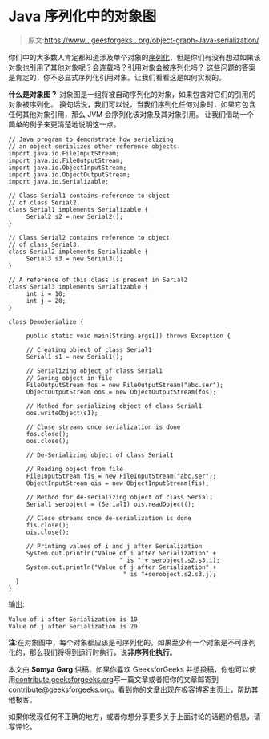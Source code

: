 # Java 序列化中的对象图

> 原文:[https://www . geesforgeks . org/object-graph-Java-serialization/](https://www.geeksforgeeks.org/object-graph-java-serialization/)

你们中的大多数人肯定都知道涉及单个对象的[序列化](https://www.geeksforgeeks.org/serialization-in-java/)，但是你们有没有想过如果该对象也引用了其他对象呢？会连载吗？引用对象会被序列化吗？
这些问题的答案是肯定的，你不必显式序列化引用对象。让我们看看这是如何实现的。

**什么是对象图？**
对象图是一组将被自动序列化的对象，如果包含对它们的引用的对象被序列化。
换句话说，我们可以说，当我们序列化任何对象时，如果它包含任何其他对象引用，那么 JVM 会序列化该对象及其对象引用。
让我们借助一个简单的例子来更清楚地说明这一点。

```
// Java program to demonstrate how serializing 
// an object serializes other reference objects.
import java.io.FileInputStream;
import java.io.FileOutputStream;
import java.io.ObjectInputStream;
import java.io.ObjectOutputStream;
import java.io.Serializable;

// Class Serial1 contains reference to object 
// of class Serial2. 
class Serial1 implements Serializable {
     Serial2 s2 = new Serial2(); 
}

// Class Serial2 contains reference to object 
// of class Serial3. 
class Serial2 implements Serializable {
     Serial3 s3 = new Serial3(); 
}

// A reference of this class is present in Serial2
class Serial3 implements Serializable {
     int i = 10;
     int j = 20;
}

class DemoSerialize {

     public static void main(String args[]) throws Exception {

     // Creating object of class Serial1
     Serial1 s1 = new Serial1();

     // Serializing object of class Serial1
     // Saving object in file
     FileOutputStream fos = new FileOutputStream("abc.ser");
     ObjectOutputStream oos = new ObjectOutputStream(fos);

     // Method for serializing object of class Serial1
     oos.writeObject(s1);

     // Close streams once serialization is done
     fos.close();
     oos.close();

     // De-Serializing object of class Serial1

     // Reading object from file
     FileInputStream fis = new FileInputStream("abc.ser");
     ObjectInputStream ois = new ObjectInputStream(fis);

     // Method for de-serializing object of class Serial1     
     Serial1 serobject = (Serial1) ois.readObject();

     // Close streams once de-serialization is done
     fis.close();
     ois.close();

     // Printing values of i and j after Serialization
     System.out.println("Value of i after Serialization" + 
                               " is " + serobject.s2.s3.i);
     System.out.println("Value of j after Serialization" + 
                                " is "+serobject.s2.s3.j);
  }
}
```

输出:

```
Value of i after Serialization is 10
Value of j after Serialization is 20

```

**注**:在对象图中，每个对象都应该是可序列化的。如果至少有一个对象是不可序列化的，那么我们将得到运行时执行，说**非序列化执行**。

本文由 **Somya Garg** 供稿。如果你喜欢 GeeksforGeeks 并想投稿，你也可以使用[contribute.geeksforgeeks.org](http://www.contribute.geeksforgeeks.org)写一篇文章或者把你的文章邮寄到 contribute@geeksforgeeks.org。看到你的文章出现在极客博客主页上，帮助其他极客。

如果你发现任何不正确的地方，或者你想分享更多关于上面讨论的话题的信息，请写评论。